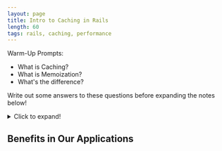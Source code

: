 ```yaml
---
layout: page
title: Intro to Caching in Rails
length: 60
tags: rails, caching, performance
---
```



Warm-Up Prompts:

- What is Caching?
- What is Memoization?
- What's the difference?

Write out some answers to these questions before expanding the notes below!

<details>
  <summary>Click to expand!</summary>

Cache:
* auxiliary memory from which high-speed retrieval is possible
* storage of data so future requests for that data can be served faster
* stored data might be the result of an earlier computation or a copy of data stored elsewhere

Memoization:
* an optimization technique used primarily to speed up computer programs by storing the results of expensive function calls and returning the cached result when the same inputs occur again

## Isn't that the same thing?

No. Memoization is a specific type of caching. Caching is STORING the data. Memoization is caching the RETURN VALUE of a function.

Back in the "old days" we had to look up people's phone numbers in a giant phone book. Caching would be like adding my favorite people in a smaller address book. Occasionally I might need to update their phone number from the bigger phone book, but now I have a smaller, easier-to-access book that I can maybe carry in my pocket.

Memoization would be like the address books that had little letters/tabs on the side to skip to all of my friends who start with "S" to get Sal's phone number in a hurry. The book is the cache, but the lookup of that data from the cache is memoization.
</details>


## Benefits in Our Applications
